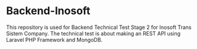 # Backend-Inosoft
This repository is used for Backend Technical Test Stage 2 for Inosoft Trans Sistem Company. The technical test is about making an REST API using Laravel PHP Framework and MongoDB.
